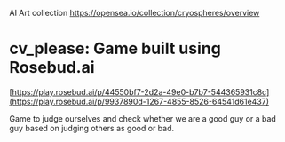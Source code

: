 AI Art collection
https://opensea.io/collection/cryospheres/overview

# cv_please: Game built using Rosebud.ai

[https://play.rosebud.ai/p/44550bf7-2d2a-49e0-b7b7-544365931c8c](https://play.rosebud.ai/p/9937890d-1267-4855-8526-64541d61e437)

Game to judge ourselves and check whether we are a good guy or a bad guy based on judging others as good or bad.
